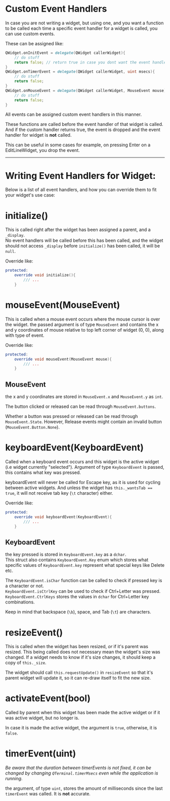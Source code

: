 # Custom Event Handlers

In case you are not writing a widget, but using one, and you want a function to be called each time a specific event handler for a widget is called, you can use custom events.  

These can be assigned like:  
```D
QWidget.onInitEvent = delegate(QWidget callerWidget){
	// do stuff
	return false; // return true in case you dont want the event handler of widget to be called
}
QWidget.onTimerEvent = delegate(QWidget callerWidget, uint msecs){
	// do stuff
	return false;
}
QWidget.onMouseEvent = delegate(QWidget callerWidget, MouseEvent mouse){
	// do stuff
	return false;
}
```
All events can be assigned custom event handlers in this manner.  

These functions are called before the event handler of that widget is called. And if the custom handler returns true, the event is dropped and the event handler for widget is **not** called.  

This can be useful in some cases for example, on pressing Enter on a EditLineWidget, you drop 
the event.

---

# Writing Event Handlers for Widget:

Below is a list of all event handlers, and how you can override them to fit your widget's use case:  

# initialize()

This is called right after the widget has been assigned a parent, and a `_display`.  
No event handlers will be called before this has been called, and the widget should not access `_display` before `initialize()` has been called, it will be `null`.  

Override like:  
```D
protected: 
	override void initialize(){
		/// ...
	}
```

# mouseEvent(MouseEvent)

This is called when a mouse event occurs where the mouse cursor is over the widget. the passed argument is of type `MouseEvent` and contains the x and y coordinates of mouse relative to top left corner of widget (0, 0), along with type of event.  

Override like:
```D
protected: 
	override void mouseEvent(MouseEvent mouse){
		/// ...
	}
```

## MouseEvent
the x and y coordinates are stored in `MouseEvent.x` and `MouseEvent.y` as `int`.  

The button clicked or released can be read through `MouseEvent.buttons`.  

Whether a button was pressed or released can be read through `MouseEvent.State`. However, Release events might contain an invalid button (`MouseEvent.Button.None`).

# keyboardEvent(KeyboardEvent)

Called when a keyboard event occurs and this widget is the active widget (i.e widget currently "selected"). Argument of type `KeyboardEvent` is passed, this contains what key was pressed.  

keyboardEvent will never be called for Escape key, as it is used for cycling between active widgets. And unless the widget has `this._wantsTab == true`, it will not receive tab key (`\t` character) either.  

Override like:  
```D
protected: 
	override void keyboardEvent(KeyboardEvent){
		/// ...
	}
```
  
## KeyboardEvent
the key pressed is stored in `KeyboardEvent.key` as a `dchar`.  
This struct also contains `KeyboardEvent.Key` enum which stores what specific values of `KeyboardEvent.key` represent what special keys like Delete etc.  
  
The `KeyboardEvent.isChar` function can be called to check if pressed key is a character or not.  
`KeyboardEvent.isCtrlKey` can be used to check if Ctrl+Letter was pressed.  
`KeyboardEvent.CtrlKeys` stores the values in `dchar` for Ctrl+Letter key combinations.  

Keep in mind that backspace (`\b`), space, and Tab (`\t`) are characters.

# resizeEvent()

This is called when the widget has been resized, _or_ if it's parent was resized. This being called does not necessary mean the widget's size was changed. If a widget needs to know if it's size changes, it should keep a copy of `this._size`.

The widget should call `this.requestUpdate()` in `resizeEvent` so that it's parent widget will update it, so it can re-draw itself to fit the new size.

# activateEvent(bool)

Called by parent when this widget has been made the active widget or if it was active widget, but no longer is.  

In case it is made the active widget, the argument is `true`, otherwise, it is `false`.

# timerEvent(uint)

_Be aware that the duration between timerEvents is not fixed, it can be changed by changing `QTerminal.timerMsecs` even while the application is running._  

the argument, of type `uint`, stores the amount of milliseconds since the last `timerEvent` was called. It is **not** accurate.
